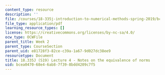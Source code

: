 ```yaml
---
content_type: resource
description: ''
file: /courses/18-335j-introduction-to-numerical-methods-spring-2019/bcea047068e46ab87f398bdd4209c7f5_MIT18_335JS19_lec4.pdf
file_type: application/pdf
learning_resource_types: []
license: https://creativecommons.org/licenses/by-nc-sa/4.0/
ocw_type: OCWFile
parent_title: Week 2
parent_type: CourseSection
parent_uid: e81728f3-82ce-c39a-1a67-9d027dc38ee9
resourcetype: Document
title: 18.335J (S19) Lecture 4 - Notes on the equivalence of norms
uid: bcea0470-68e4-6ab8-7f39-8bdd4209c7f5
---
```

